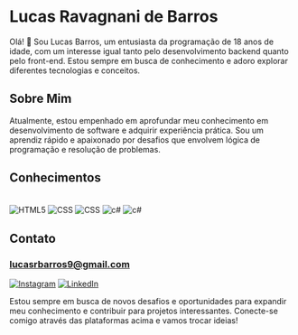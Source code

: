 # Lucas Ravagnani de Barros


Olá! 👋 Sou Lucas Barros, um entusiasta da programação de 18 anos de idade, com um interesse igual tanto pelo desenvolvimento backend quanto pelo front-end. Estou sempre em busca de conhecimento e adoro explorar diferentes tecnologias e conceitos.

## Sobre Mim

Atualmente, estou empenhado em aprofundar meu conhecimento em desenvolvimento de software e adquirir experiência prática. Sou um aprendiz rápido e apaixonado por desafios que envolvem lógica de programação e resolução de problemas.


## Conhecimentos

<div style="display: inline_block"><br/>
    <img align="center" alt="HTML5" src="https://img.shields.io/badge/HTML5-E34F26?style=for-the-badge&logo=html5&logoColor=white">
    <img align="center" alt="CSS" src="https://img.shields.io/badge/CSS3-1572B6?style=for-the-badge&logo=css3&logoColor=white">
    <img align="center" alt="CSS" src="https://img.shields.io/badge/JavaScript-F7DF1E?style=for-the-badge&logo=javascript&logoColor=black">
    <img align="center" alt="c#" src="https://img.shields.io/badge/C%23-239120?style=for-the-badge&logo=c-sharp&logoColor=white">
    <img align="center" alt="c#" src="https://img.shields.io/badge/C-00599C?style=for-the-badge&logo=c&logoColor=white">
    <br/>
    
</div>

## Contato


### lucasrbarros9@gmail.com


[![Instagram](https://img.shields.io/badge/Instagram-E4405F?style=for-the-badge&logo=instagram&logoColor=white)](https://instagram.com/lucas_rbarros_?igshid=OGQ5ZDc2ODk2ZA==)
[![LinkedIn](https://img.shields.io/badge/LinkedIn-0077B5?style=for-the-badge&logo=linkedin&logoColor=white)](https://www.linkedin.com/in/lucas-ravagnani-de-barros-9862a5266)

Estou sempre em busca de novos desafios e oportunidades para expandir meu conhecimento e contribuir para projetos interessantes. Conecte-se comigo através das plataformas acima e vamos trocar ideias!

<!-- Lembre-se de adicionar a sua foto ao perfil no GitHub para personalizá-lo ainda mais. Se quiser fazer mais alterações ou adicionar mais informações, sinta-se à vontade! -->
